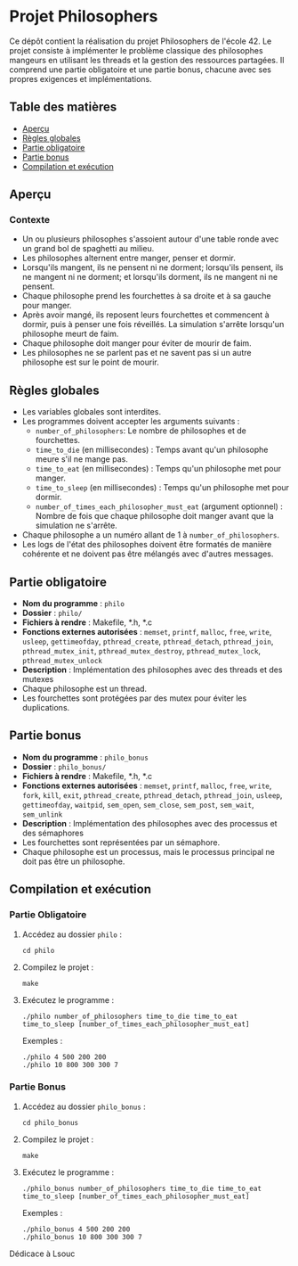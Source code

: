 # Projet Philosophers

Ce dépôt contient la réalisation du projet Philosophers de l'école 42. Le projet consiste à implémenter le problème classique des philosophes mangeurs en utilisant les threads et la gestion des ressources partagées. Il comprend une partie obligatoire et une partie bonus, chacune avec ses propres exigences et implémentations.

## Table des matières

- [Aperçu](#aperçu)
- [Règles globales](#règles-globales)
- [Partie obligatoire](#partie-obligatoire)
- [Partie bonus](#partie-bonus)
- [Compilation et exécution](#compilation-et-exécution)

## Aperçu

### Contexte

- Un ou plusieurs philosophes s'assoient autour d'une table ronde avec un grand bol de spaghetti au milieu.
- Les philosophes alternent entre manger, penser et dormir.
- Lorsqu'ils mangent, ils ne pensent ni ne dorment; lorsqu'ils pensent, ils ne mangent ni ne dorment; et lorsqu'ils dorment, ils ne mangent ni ne pensent.
- Chaque philosophe prend les fourchettes à sa droite et à sa gauche pour manger.
- Après avoir mangé, ils reposent leurs fourchettes et commencent à dormir, puis à penser une fois réveillés. La simulation s'arrête lorsqu'un philosophe meurt de faim.
- Chaque philosophe doit manger pour éviter de mourir de faim.
- Les philosophes ne se parlent pas et ne savent pas si un autre philosophe est sur le point de mourir.

## Règles globales

- Les variables globales sont interdites.
- Les programmes doivent accepter les arguments suivants :
  - `number_of_philosophers`: Le nombre de philosophes et de fourchettes.
  - `time_to_die` (en millisecondes) : Temps avant qu'un philosophe meure s'il ne mange pas.
  - `time_to_eat` (en millisecondes) : Temps qu'un philosophe met pour manger.
  - `time_to_sleep` (en millisecondes) : Temps qu'un philosophe met pour dormir.
  - `number_of_times_each_philosopher_must_eat` (argument optionnel) : Nombre de fois que chaque philosophe doit manger avant que la simulation ne s'arrête.
- Chaque philosophe a un numéro allant de 1 à `number_of_philosophers`.
- Les logs de l'état des philosophes doivent être formatés de manière cohérente et ne doivent pas être mélangés avec d'autres messages.

## Partie obligatoire

- **Nom du programme** : `philo`
- **Dossier** : `philo/`
- **Fichiers à rendre** : Makefile, *.h, *.c
- **Fonctions externes autorisées** : `memset`, `printf`, `malloc`, `free`, `write`, `usleep`, `gettimeofday`, `pthread_create`, `pthread_detach`, `pthread_join`, `pthread_mutex_init`, `pthread_mutex_destroy`, `pthread_mutex_lock`, `pthread_mutex_unlock`
- **Description** : Implémentation des philosophes avec des threads et des mutexes
- Chaque philosophe est un thread.
- Les fourchettes sont protégées par des mutex pour éviter les duplications.

## Partie bonus

- **Nom du programme** : `philo_bonus`
- **Dossier** : `philo_bonus/`
- **Fichiers à rendre** : Makefile, *.h, *.c
- **Fonctions externes autorisées** : `memset`, `printf`, `malloc`, `free`, `write`, `fork`, `kill`, `exit`, `pthread_create`, `pthread_detach`, `pthread_join`, `usleep`, `gettimeofday`, `waitpid`, `sem_open`, `sem_close`, `sem_post`, `sem_wait`, `sem_unlink`
- **Description** : Implémentation des philosophes avec des processus et des sémaphores
- Les fourchettes sont représentées par un sémaphore.
- Chaque philosophe est un processus, mais le processus principal ne doit pas être un philosophe.

## Compilation et exécution

### Partie Obligatoire

1. Accédez au dossier `philo` :
   ```
   cd philo
   ```

2. Compilez le projet :
   ```
   make
   ```

3. Exécutez le programme :
   ```
   ./philo number_of_philosophers time_to_die time_to_eat time_to_sleep [number_of_times_each_philosopher_must_eat]
   ```
	Exemples :
   ```
   ./philo 4 500 200 200
   ./philo 10 800 300 300 7
   ```

### Partie Bonus

1. Accédez au dossier `philo_bonus` :
   ```
   cd philo_bonus
   ```

2. Compilez le projet :
   ```
   make
   ```

3. Exécutez le programme :
   ```
   ./philo_bonus number_of_philosophers time_to_die time_to_eat time_to_sleep [number_of_times_each_philosopher_must_eat]
   ```
	Exemples :
   ```
   ./philo_bonus 4 500 200 200
   ./philo_bonus 10 800 300 300 7
   ```

Dédicace à Lsouc